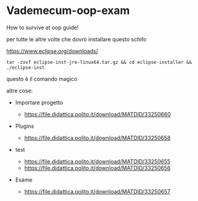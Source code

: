 # Vademecum-oop-exam

How to survive at oop guide!

per tutte le altre volte che dovrò installare questo schifo

https://www.eclipse.org/downloads/

```
tar -zxvf eclipse-inst-jre-linux64.tar.gz && cd eclipse-installer && ./eclipse-inst
```

questo è il comando magico

altre cose:

- Importare progetto
  - https://file.didattica.polito.it/download/MATDID/33250660

- Plugins
  - https://file.didattica.polito.it/download/MATDID/33250658

- test
  - https://file.didattica.polito.it/download/MATDID/33250655
  - https://file.didattica.polito.it/download/MATDID/33250656

- Esame
  - https://file.didattica.polito.it/download/MATDID/33250657
